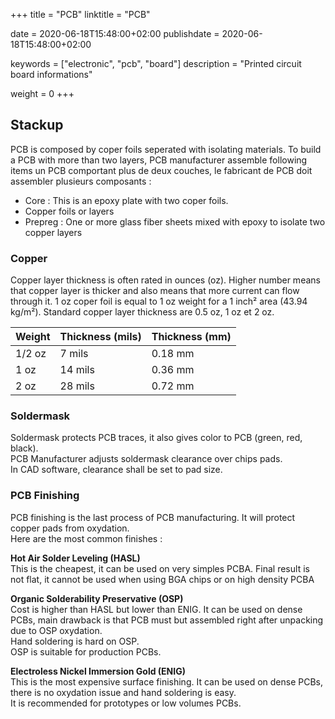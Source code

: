 +++
title = "PCB"
linktitle = "PCB"

date = 2020-06-18T15:48:00+02:00
publishdate = 2020-06-18T15:48:00+02:00

keywords = ["electronic", "pcb", "board"]
description = "Printed circuit board informations"

weight = 0
+++

## Stackup

PCB is composed by coper foils seperated with isolating materials. To build a PCB with more than two layers, PCB manufacturer assemble following items un PCB comportant plus de deux couches, le fabricant de PCB doit assembler plusieurs composants :

- Core : This is an epoxy plate with two coper foils.
- Copper foils or layers
- Prepreg : One or more glass fiber sheets mixed with epoxy to isolate two copper layers

### Copper

Copper layer thickness is often rated in ounces (oz). Higher number means that copper layer is thicker and also means that more current can flow through it.
1 oz coper foil is equal to 1 oz weight for a 1 inch² area (43.94 kg/m²).
Standard copper layer thickness are 0.5 oz, 1 oz et 2 oz.

| Weight | Thickness (mils) | Thickness (mm) |
| ------ | ---------------- | -------------- |
| 1/2 oz | 7 mils           | 0.18 mm        |
| 1 oz   | 14 mils          | 0.36 mm        |
| 2 oz   | 28 mils          | 0.72 mm        |

### Soldermask

Soldermask protects PCB traces, it also gives color to PCB (green, red, black).  
PCB Manufacturer adjusts soldermask clearance over chips pads.  
In CAD software, clearance shall be set to pad size.

### PCB Finishing

PCB finishing is the last process of PCB manufacturing. It will protect copper pads from oxydation.  
Here are the most common finishes :  

**Hot Air Solder Leveling (HASL)**  
This is the cheapest, it can be used on very simples PCBA.
Final result is not flat, it cannot be used when using BGA chips or on high density PCBA

**Organic Solderability Preservative (OSP)**  
Cost is higher than HASL but lower than ENIG.
It can be used on dense PCBs, main drawback is that PCB must but assembled right after unpacking due to OSP oxydation.  
Hand soldering is hard on OSP.  
OSP is suitable for production PCBs.

**Electroless Nickel Immersion Gold (ENIG)**  
This is the most expensive surface finishing.
It can be used on dense PCBs, there is no oxydation issue and hand soldering is easy.  
It is recommended for prototypes or low volumes PCBs.
